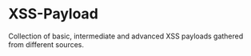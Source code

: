 # XSS-Payload

Collection of basic, intermediate and advanced XSS payloads gathered from different sources.
